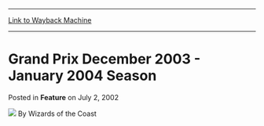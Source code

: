 
---
[Link to Wayback Machine](https://web.archive.org/web/20220927073855/https://magic.wizards.com/en/articles/archive/feature/grand-prix-december-2003-january-2004-season-2002-07-02-2)

[_metadata_:wayback_url]:- "https://magic.wizards.com/en/articles/archive/feature/grand-prix-december-2003-january-2004-season-2002-07-02-2"
[_metadata_:wayback_raw_url]:- "https://web.archive.org/web/20220927073855id_/https://magic.wizards.com/en/articles/archive/feature/grand-prix-december-2003-january-2004-season-2002-07-02-2"
[_metadata_:wayback_capture_timestamp]:- "2022-09-27 07:38:55+00:00"
[_metadata_:generator]:- "Drupal 7 (http://drupal.org)"
---


Grand Prix December 2003 - January 2004 Season
==============================================



 Posted in **Feature**
 on July 2, 2002 






![](https://media.magic.wizards.com/styles/auth_small/public/images/person/wizards_author.jpg)
By Wizards of the Coast

















